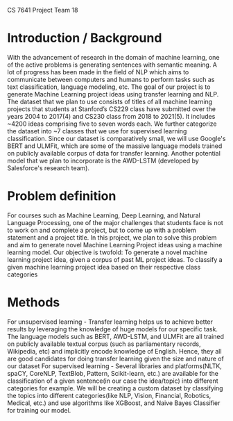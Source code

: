 CS 7641 Project Team 18

# Introduction / Background 
With the advancement of research in the domain of machine learning, one of the active problems is generating sentences with semantic meaning. A lot of progress has been made in the field of NLP which aims to communicate between computers and humans to perform tasks such as text classification, language modeling, etc. The goal of our project is to generate Machine Learning project ideas using transfer learning and NLP. 
The dataset that we plan to use consists of titles of all machine learning projects that students at Stanford’s CS229 class have submitted over the years 2004 to 2017(4) and CS230 class from 2018 to 2021(5). It includes ~4200 ideas comprising five to seven words each. We further categorize the dataset into ~7 classes that we use for supervised learning classification. Since our dataset is comparatively small, we will use Google's BERT and ULMFit, which are some of the massive language models trained on publicly available corpus of data for transfer learning. Another potential model that we plan to incorporate is the AWD-LSTM (developed by Salesforce's research team).

# Problem definition 
For courses such as Machine Learning, Deep Learning, and Natural Language Processing, one of the major challenges that students face is not to work on and complete a project, but to come up with a problem statement and a project title. In this project, we plan to solve this problem and aim to generate novel Machine Learning Project ideas using a machine learning model.
Our objective is twofold:
To generate a novel machine learning project idea, given a corpus of past ML project ideas.
To classify a given machine learning project idea based on their respective class categories 

# Methods
For unsupervised learning - Transfer learning helps us to achieve better results by leveraging the knowledge of huge models for our specific task. The language models such as BERT, AWD-LSTM, and ULMFit are all trained on publicly available textual corpus (such as parliamentary records, Wikipedia, etc) and implicitly encode knowledge of English. Hence, they all are good candidates for doing transfer learning given the size and nature of our dataset
For supervised learning - Several libraries and platforms(NLTK, spaCY, CoreNLP, TextBlob, Pattern, Scikit-learn, etc.) are available for the classification of a given sentence(in our case the idea/topic) into different categories for example. We will be creating a custom dataset by classifying the topics into different categories(like NLP, Vision, Financial, Robotics, Medical, etc.) and use algorithms like XGBoost, and Naive Bayes Classifier for training our model.
